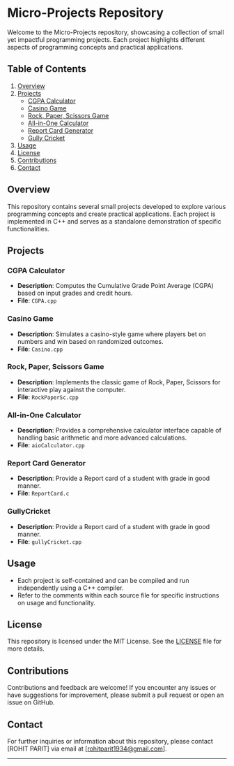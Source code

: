 
# Micro-Projects Repository

Welcome to the Micro-Projects repository, showcasing a collection of small yet impactful programming projects. Each project highlights different aspects of programming concepts and practical applications.

## Table of Contents

1. [Overview](#overview)
2. [Projects](#projects)
   - [CGPA Calculator](#cgpa-calculator)
   - [Casino Game](#casino-game)
   - [Rock, Paper, Scissors Game](#rock-paper-scissors-game)
   - [All-in-One Calculator](#all-in-one-calculator)
   - [Report Card Generator](#all-in-one-calculator)
   - [Gully Cricket](#all-in-one-calculator)
3. [Usage](#usage)
4. [License](#license)
5. [Contributions](#contributions)
6. [Contact](#contact)

## Overview

This repository contains several small projects developed to explore various programming concepts and create practical applications. Each project is implemented in C++ and serves as a standalone demonstration of specific functionalities.

## Projects

### CGPA Calculator

- **Description**: Computes the Cumulative Grade Point Average (CGPA) based on input grades and credit hours.
- **File**: `CGPA.cpp`

### Casino Game

- **Description**: Simulates a casino-style game where players bet on numbers and win based on randomized outcomes.
- **File**: `Casino.cpp`

### Rock, Paper, Scissors Game

- **Description**: Implements the classic game of Rock, Paper, Scissors for interactive play against the computer.
- **File**: `RockPaperSc.cpp`

### All-in-One Calculator

- **Description**: Provides a comprehensive calculator interface capable of handling basic arithmetic and more advanced calculations.
- **File**: `aioCalculator.cpp`

### Report Card Generator

- **Description**: Provide a Report card of a student with grade in good manner.
- **File**: `ReportCard.c`

### GullyCricket

- **Description**: Provide a Report card of a student with grade in good manner.
- **File**: `gullyCricket.cpp`

## Usage

- Each project is self-contained and can be compiled and run independently using a C++ compiler.
- Refer to the comments within each source file for specific instructions on usage and functionality.

## License

This repository is licensed under the MIT License. See the [LICENSE](LICENSE) file for more details.

## Contributions

Contributions and feedback are welcome! If you encounter any issues or have suggestions for improvement, please submit a pull request or open an issue on GitHub.

## Contact

For further inquiries or information about this repository, please contact [ROHIT PARIT] via email at [rohitparit1934@gmail.com].

---
